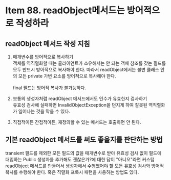 # Item 88. readObject메서드는 방어적으로 작성하라
## readObject 메서드 작성 지침
1. 매개변수를 방어적으로 복사하기<br>
객체를 역직렬화할 때는 클라이언트가 소유해서는 안 되는 객체 참조를 갖는 필드를 모두 반드시 방어적으로 복사해야 한다. 
따라서 readObject에서는 불변 클래스 안의 모든 private 가변 요소를 방어적으로 복사해야 한다.<br><br>
final 필드는 방어적 복사가 불가능하다.

2. 보통의 생성자처럼 readObject 메서드에서도 인수가 유효한지 검사하기<br>
유효성 검사에 실패하면 InvalidObjectException을 던지게 하여 잘못된 역직렬화가 일어나는 것을 막을 수 있다.

3. 직접적이든 간접적이든, 재정의할 수 있는 메서드는 호출하면 안 된다.

## 기본 readObject 메서드를 써도 좋을지를 판단하는 방법
transient 필드를 제외한 모든 필드의 값을 매개변수로 받아 유효성 검사 없이 필드에 대입하는 Public 생성자를 추가해도 괜찮은가?에 대한 답이 "아니오"라면 커스텀 readObject 메서드를 만들어서 생성자에서 수행했어야 할 모든 유효성 검사와 방어적 복사를 수행해야 한다. 
혹은 직렬화 프록시 패턴을 사용하는 방법도 있다.
